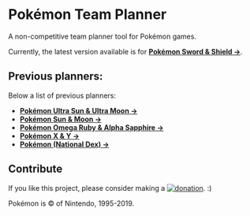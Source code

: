 # Pokémon Team Planner
A non-competitive team planner tool for Pokémon games.

Currently, the latest version available is for **[Pokémon Sword & Shield →](https://richi3f.github.io/plan-pokemonteams/)**.

## Previous planners:

Below a list of previous planners:

- **[Pokémon Ultra Sun & Ultra Moon →](https://richi3f.github.io/pokemon-team-planner/)**
- **[Pokémon Sun & Moon →](https://richi3f.github.io/pokemon-team-planner/old_alola_dex.html)**
- **[Pokémon Omega Ruby & Alpha Sapphire →](https://richi3f.github.io/pokemon-team-planner/hoenn_dex.html)**
- **[Pokémon X & Y →](https://richi3f.github.io/pokemon-team-planner/kalos_dex.html)**
- **[Pokémon (National Dex) →](https://richi3f.github.io/pokemon-team-planner/national_dex.html)**

## Contribute

If you like this project, please consider making a [![donation](https://img.shields.io/badge/donation%20via-PayPal-blue.svg)](https://www.paypal.com/donate/?hosted_button_id=33DEFPRGZM57Y&lc=US). :)

Pokémon is &copy; of Nintendo, 1995-2019.

